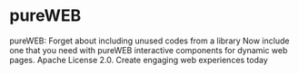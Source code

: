 # pureWEB
pureWEB: Forget about including unused codes from a library Now include one that you need with pureWEB interactive components for dynamic web pages. Apache License 2.0. Create engaging web experiences today
